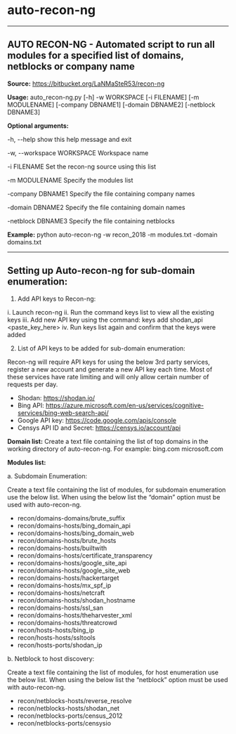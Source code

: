 # auto-recon-ng
---------------------------------------------------------------------------------------------------------------
AUTO RECON-NG - Automated script to run all modules for a specified list of domains, netblocks or company name
---------------------------------------------------------------------------------------------------------------

**Source:** https://bitbucket.org/LaNMaSteR53/recon-ng

**Usage:** auto_recon-ng.py [-h] -w WORKSPACE [-i FILENAME] [-m MODULENAME] [-company DBNAME1] [-domain DBNAME2] [-netblock DBNAME3]

**Optional arguments:**

  -h, --help            show this help message and exit
  
  -w, --workspace WORKSPACE Workspace name
  
  -i FILENAME           Set the recon-ng source using this list
  
  -m MODULENAME         Specify the modules list
  
  -company DBNAME1      Specify the file containing company names
  
  -domain DBNAME2       Specify the file containing domain names
  
  -netblock DBNAME3     Specify the file containing netblocks
  
**Example:**
python auto-recon-ng -w recon_2018 -m modules.txt -domain domains.txt

---------------------------------------------------------------------------------------------------------------
**Setting up Auto-recon-ng for sub-domain enumeration:**
---------------------------------------------------------------------------------------------------------------

1.	Add API keys to Recon-ng:

i.	Launch recon-ng
ii.	Run the command keys list to view all the existing keys
iii.	Add new API key using the command: keys add shodan_api <paste_key_here>
iv.	Run keys list again and confirm that the keys were added

2.	List of API keys to be added for sub-domain enumeration:

Recon-ng will require API keys for using the below 3rd party services, register a new account and generate a new API key each time. Most of these services have rate limiting and will only allow certain number of requests per day. 

- Shodan: https://shodan.io/
- Bing API: https://azure.microsoft.com/en-us/services/cognitive-services/bing-web-search-api/
- Google API key: https://code.google.com/apis/console
- Censys API ID and Secret:  https://censys.io/account/api


**Domain list:**
Create a text file containing the list of top domains in the working directory of auto-recon-ng. For example:
bing.com
microsoft.com

**Modules list:**

a.	Subdomain Enumeration:

Create a text file containing the list of modules, for subdomain enumeration use the below list. When using the below list the “domain” option must be used with auto-recon-ng.

- recon/domains-domains/brute_suffix
- recon/domains-hosts/bing_domain_api
- recon/domains-hosts/bing_domain_web
- recon/domains-hosts/brute_hosts
- recon/domains-hosts/builtwith
- recon/domains-hosts/certificate_transparency
- recon/domains-hosts/google_site_api
- recon/domains-hosts/google_site_web
- recon/domains-hosts/hackertarget
- recon/domains-hosts/mx_spf_ip
- recon/domains-hosts/netcraft
- recon/domains-hosts/shodan_hostname
- recon/domains-hosts/ssl_san
- recon/domains-hosts/theharvester_xml
- recon/domains-hosts/threatcrowd
- recon/hosts-hosts/bing_ip
- recon/hosts-hosts/ssltools
- recon/hosts-ports/shodan_ip

b.	Netblock to host discovery:

Create a text file containing the list of modules, for host enumeration use the below list. When using the below list the “netblock” option must be used with auto-recon-ng.

- recon/netblocks-hosts/reverse_resolve
- recon/netblocks-hosts/shodan_net
- recon/netblocks-ports/census_2012
- recon/netblocks-ports/censysio
